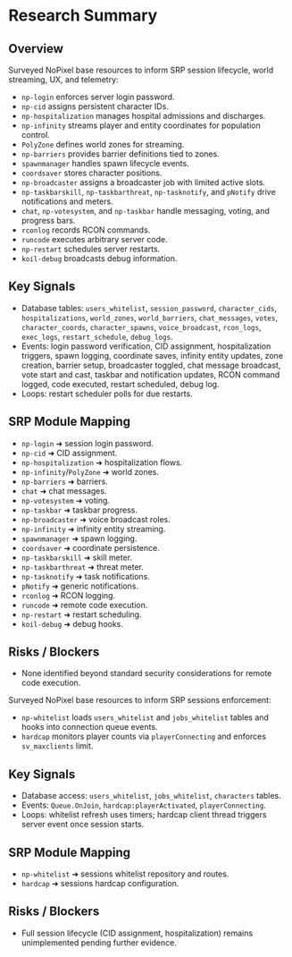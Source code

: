 # Research Summary

## Overview

Surveyed NoPixel base resources to inform SRP session lifecycle, world streaming, UX, and telemetry:
- `np-login` enforces server login password.
- `np-cid` assigns persistent character IDs.
- `np-hospitalization` manages hospital admissions and discharges.
- `np-infinity` streams player and entity coordinates for population control.
- `PolyZone` defines world zones for streaming.
- `np-barriers` provides barrier definitions tied to zones.
- `spawnmanager` handles spawn lifecycle events.
- `coordsaver` stores character positions.
- `np-broadcaster` assigns a broadcaster job with limited active slots.
- `np-taskbarskill`, `np-taskbarthreat`, `np-tasknotify`, and `pNotify` drive notifications and meters.
- `chat`, `np-votesystem`, and `np-taskbar` handle messaging, voting, and progress bars.
- `rconlog` records RCON commands.
- `runcode` executes arbitrary server code.
- `np-restart` schedules server restarts.
- `koil-debug` broadcasts debug information.

## Key Signals
- Database tables: `users_whitelist`, `session_password`, `character_cids`, `hospitalizations`, `world_zones`, `world_barriers`, `chat_messages`, `votes`, `character_coords`, `character_spawns`, `voice_broadcast`, `rcon_logs`, `exec_logs`, `restart_schedule`, `debug_logs`.
 - Events: login password verification, CID assignment, hospitalization triggers, spawn logging, coordinate saves, infinity entity updates, zone creation, barrier setup, broadcaster toggled, chat message broadcast, vote start and cast, taskbar and notification updates, RCON command logged, code executed, restart scheduled, debug log.
- Loops: restart scheduler polls for due restarts.

## SRP Module Mapping
- `np-login` ➜ session login password.
- `np-cid` ➜ CID assignment.
- `np-hospitalization` ➜ hospitalization flows.
- `np-infinity`/`PolyZone` ➜ world zones.
- `np-barriers` ➜ barriers.
- `chat` ➜ chat messages.
- `np-votesystem` ➜ voting.
- `np-taskbar` ➜ taskbar progress.
- `np-broadcaster` ➜ voice broadcast roles.
- `np-infinity` ➜ infinity entity streaming.
- `spawnmanager` ➜ spawn logging.
- `coordsaver` ➜ coordinate persistence.
- `np-taskbarskill` ➜ skill meter.
- `np-taskbarthreat` ➜ threat meter.
- `np-tasknotify` ➜ task notifications.
- `pNotify` ➜ generic notifications.
- `rconlog` ➜ RCON logging.
- `runcode` ➜ remote code execution.
- `np-restart` ➜ restart scheduling.
- `koil-debug` ➜ debug hooks.

## Risks / Blockers
- None identified beyond standard security considerations for remote code execution.

Surveyed NoPixel base resources to inform SRP sessions enforcement:
- `np-whitelist` loads `users_whitelist` and `jobs_whitelist` tables and hooks into connection queue events.
- `hardcap` monitors player counts via `playerConnecting` and enforces `sv_maxclients` limit.

## Key Signals
- Database access: `users_whitelist`, `jobs_whitelist`, `characters` tables.
- Events: `Queue.OnJoin`, `hardcap:playerActivated`, `playerConnecting`.
- Loops: whitelist refresh uses timers; hardcap client thread triggers server event once session starts.

## SRP Module Mapping
- `np-whitelist` ➜ sessions whitelist repository and routes.
- `hardcap` ➜ sessions hardcap configuration.

## Risks / Blockers
- Full session lifecycle (CID assignment, hospitalization) remains unimplemented pending further evidence.